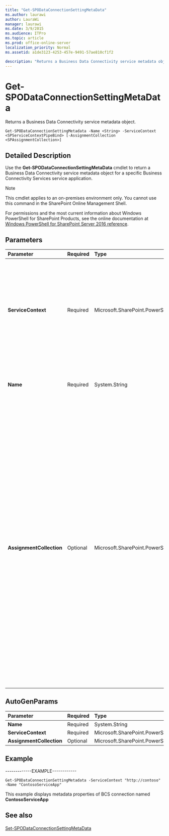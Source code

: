 ```yaml
---
title: "Get-SPODataConnectionSettingMetaData"
ms.author: laurawi
author: LauraWi
manager: laurawi
ms.date: 3/9/2015
ms.audience: ITPro
ms.topic: article
ms.prod: office-online-server
localization_priority: Normal
ms.assetid: a1de3123-4253-457e-9491-57ae810cf1f2

description: "Returns a Business Data Connectivity service metadata object."
---
```


# Get-SPODataConnectionSettingMetaData

Returns a Business Data Connectivity service metadata object.
  
```
Get-SPODataConnectionSettingMetadata -Name <String> -ServiceContext <SPServiceContextPipeBind> [-AssignmentCollection <SPAssignmentCollection>]
```

## Detailed Description

Use the **Get-SPODataConnectionSettingMetaData** cmdlet to return a Business Data Connectivity service metadata object for a specific Business Connectivity Services service application. 
  
> [!NOTE]
> This cmdlet applies to an on-premises environment only. You cannot use this command in the SharePoint Online Management Shell. 
  
For permissions and the most current information about Windows PowerShell for SharePoint Products, see the online documentation at [Windows PowerShell for SharePoint Server 2016 reference](https://go.microsoft.com/fwlink/p/?LinkId=671715).
  
## Parameters

|**Parameter**|**Required**|**Type**|**Description**|
|:-----|:-----|:-----|:-----|
|**ServiceContext** <br/> |Required  <br/> |Microsoft.SharePoint.PowerShell.SPServiceContextPipeBind  <br/> |Specifies the service context which is in the form of an instance of an **SPServiceContext** object, an **SPSiteAdministration** object identifier, or a **SPSite** object. An example of a service context value is an identifier from the ID field, a string identifier, a URI, or a string representation of a GUID.  <br/> |
|**Name** <br/> |Required  <br/> |System.String  <br/> |Specifies the name of the Business Connectivity Services connection whose metadata properties the user wants to see displayed.  <br/> |
|**AssignmentCollection** <br/> |Optional  <br/> |Microsoft.SharePoint.PowerShell.SPAssignmentCollection  <br/> |Manages objects for the purpose of proper disposal. Use of objects, such as **SPWeb** or **SPSite**, can use large amounts of memory and use of these objects in Windows PowerShell scripts requires proper memory management. Using the **SPAssignment** object, you can assign objects to a variable and dispose of the objects after they are needed to free up memory. When **SPWeb**, **SPSite**, or **SPSiteAdministration** objects are used, the objects are automatically disposed of if an assignment collection or the **Global** parameter is not used.  <br/> > [!NOTE]> When the **Global** parameter is used, all objects are contained in the global store. If objects are not immediately used, or disposed of by using the **Stop-SPAssignment** command, an out-of-memory scenario can occur.           |
   
## AutoGenParams

|**Parameter**|**Required**|**Type**|**Description**|
|:-----|:-----|:-----|:-----|
|**Name** <br/> |Required  <br/> |System.String  <br/> ||
|**ServiceContext** <br/> |Required  <br/> |Microsoft.SharePoint.PowerShell.SPServiceContextPipeBind  <br/> ||
|**AssignmentCollection** <br/> |Optional  <br/> |Microsoft.SharePoint.PowerShell.SPAssignmentCollection  <br/> ||
   
## Example

-------------EXAMPLE------------ 
  
```
Get-SPODataConnectionSettingMetadata -ServiceContext "http://contoso" -Name "ContosoServiceApp"
```

This example displays metadata properties of BCS connection named **ContosoServiceApp**
  
## See also

#### 

[Set-SPODataConnectionSettingMetaData](set-spodataconnectionsettingmetadata.md)

